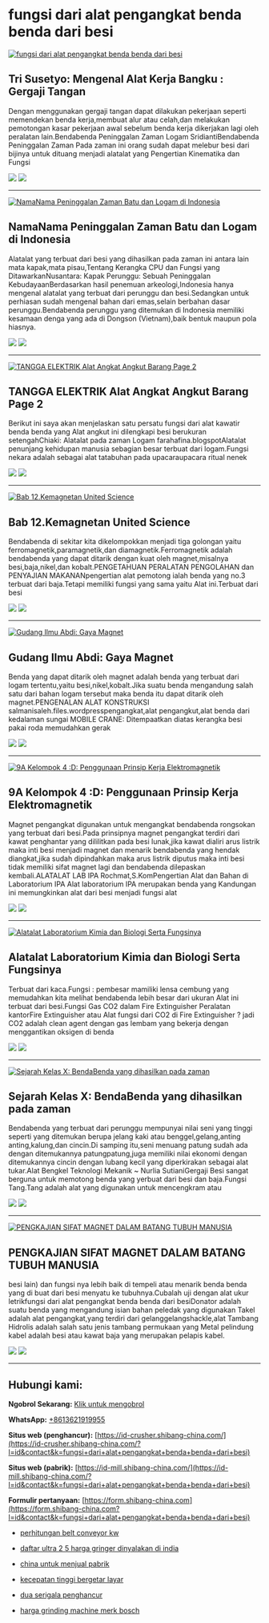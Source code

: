 # fungsi dari alat pengangkat benda benda dari besi

<a href="https://swt.shibang-china.com/?l=id&img&k=fungsi+dari+alat+pengangkat+benda+benda+dari+besi" target="_blank">![fungsi dari alat pengangkat benda benda dari besi](http://static.shibang-china.com/all-800x300/1359.jpg)</a>

## Tri Susetyo: Mengenal Alat Kerja Bangku : Gergaji Tangan
Dengan menggunakan gergaji tangan dapat dilakukan pekerjaan seperti memendekan benda kerja,membuat alur atau celah,dan melakukan pemotongan kasar pekerjaan awal sebelum benda kerja dikerjakan lagi oleh peralatan lain.Bendabenda Peninggalan Zaman Logam SridiantiBendabenda Peninggalan Zaman Pada zaman ini orang sudah dapat melebur besi dari bijinya untuk dituang menjadi alatalat yang Pengertian Kinematika dan Fungsi


<a href="https://whatsapp.shibangsoft.com/WhatsApp.php" target="_blank" title="WhatsApp">![](http://static.shibang-china.com/icon/whatsapp.png)</a> <a href="https://swt.shibang-china.com/?l=id&icon&k=fungsi+dari+alat+pengangkat+benda+benda+dari+besi" target="_blank">![](http://static.shibang-china.com/icon/chat-id.png)</a>

---

<a href="https://swt.shibang-china.com/?l=id&img&k=fungsi+dari+alat+pengangkat+benda+benda+dari+besi" target="_blank">![NamaNama Peninggalan Zaman Batu dan Logam di Indonesia](http://static.shibang-china.com/all-800x300/906.jpg)</a>

## NamaNama Peninggalan Zaman Batu dan Logam di Indonesia
Alatalat yang terbuat dari besi yang dihasilkan pada zaman ini antara lain mata kapak,mata pisau,Tentang Kerangka CPU dan Fungsi yang DitawarkanNusantara: Kapak Perunggu: Sebuah Peninggalan KebudayaanBerdasarkan hasil penemuan arkeologi,Indonesia hanya mengenal alatalat yang terbuat dari perunggu dan besi.Sedangkan untuk perhiasan sudah mengenal bahan dari emas,selain berbahan dasar perunggu.Bendabenda perunggu yang ditemukan di Indonesia memiliki kesamaan denga yang ada di Dongson (Vietnam),baik bentuk maupun pola hiasnya.


<a href="https://whatsapp.shibangsoft.com/WhatsApp.php" target="_blank" title="WhatsApp">![](http://static.shibang-china.com/icon/whatsapp.png)</a> <a href="https://swt.shibang-china.com/?l=id&icon&k=fungsi+dari+alat+pengangkat+benda+benda+dari+besi" target="_blank">![](http://static.shibang-china.com/icon/chat-id.png)</a>

---

<a href="https://swt.shibang-china.com/?l=id&img&k=fungsi+dari+alat+pengangkat+benda+benda+dari+besi" target="_blank">![TANGGA ELEKTRIK Alat Angkat Angkut Barang Page 2](http://static.shibang-china.com/all-800x300/1061.jpg)</a>

## TANGGA ELEKTRIK Alat Angkat Angkut Barang Page 2
Berikut ini saya akan menjelaskan satu persatu fungsi dari alat kawatir benda benda yang Alat angkut ini dilengkapi besi berukuran setengahChiaki: Alatalat pada zaman Logam farahafina.blogspotAlatalat penunjang kehidupan manusia sebagian besar terbuat dari logam.Fungsi nekara adalah sebagai alat tatabuhan pada upacaraupacara ritual nenek


<a href="https://whatsapp.shibangsoft.com/WhatsApp.php" target="_blank" title="WhatsApp">![](http://static.shibang-china.com/icon/whatsapp.png)</a> <a href="https://swt.shibang-china.com/?l=id&icon&k=fungsi+dari+alat+pengangkat+benda+benda+dari+besi" target="_blank">![](http://static.shibang-china.com/icon/chat-id.png)</a>

---

<a href="https://swt.shibang-china.com/?l=id&img&k=fungsi+dari+alat+pengangkat+benda+benda+dari+besi" target="_blank">![Bab 12.Kemagnetan United Science](http://static.shibang-china.com/all-800x300/1385.jpg)</a>

## Bab 12.Kemagnetan United Science
Bendabenda di sekitar kita dikelompokkan menjadi tiga golongan yaitu ferromagnetik,paramagnetik,dan diamagnetik.Ferromagnetik adalah bendabenda yang dapat ditarik dengan kuat oleh magnet,misalnya besi,baja,nikel,dan kobalt.PENGETAHUAN PERALATAN PENGOLAHAN dan PENYAJIAN MAKANANpengertian alat pemotong ialah benda yang no.3 terbuat dari baja.Tetapi memiliki fungsi yang sama yaitu Alat ini.Terbuat dari besi


<a href="https://whatsapp.shibangsoft.com/WhatsApp.php" target="_blank" title="WhatsApp">![](http://static.shibang-china.com/icon/whatsapp.png)</a> <a href="https://swt.shibang-china.com/?l=id&icon&k=fungsi+dari+alat+pengangkat+benda+benda+dari+besi" target="_blank">![](http://static.shibang-china.com/icon/chat-id.png)</a>

---

<a href="https://swt.shibang-china.com/?l=id&img&k=fungsi+dari+alat+pengangkat+benda+benda+dari+besi" target="_blank">![Gudang Ilmu Abdi: Gaya Magnet](http://static.shibang-china.com/all-800x300/978.jpg)</a>

## Gudang Ilmu Abdi: Gaya Magnet
Benda yang dapat ditarik oleh magnet adalah benda yang terbuat dari logam tertentu,yaitu besi,nikel,kobalt.Jika suatu benda mengandung salah satu dari bahan logam tersebut maka benda itu dapat ditarik oleh magnet.PENGENALAN ALAT KONSTRUKSI salmanisaleh.files.wordpresspengangkat,alat pengangkut,alat benda dari kedalaman sungai MOBILE CRANE: Ditempaatkan diatas kerangka besi pakai roda memudahkan gerak


<a href="https://whatsapp.shibangsoft.com/WhatsApp.php" target="_blank" title="WhatsApp">![](http://static.shibang-china.com/icon/whatsapp.png)</a> <a href="https://swt.shibang-china.com/?l=id&icon&k=fungsi+dari+alat+pengangkat+benda+benda+dari+besi" target="_blank">![](http://static.shibang-china.com/icon/chat-id.png)</a>

---

<a href="https://swt.shibang-china.com/?l=id&img&k=fungsi+dari+alat+pengangkat+benda+benda+dari+besi" target="_blank">![9A Kelompok 4 :D: Penggunaan Prinsip Kerja Elektromagnetik](http://static.shibang-china.com/all-800x300/229.jpg)</a>

## 9A Kelompok 4 :D: Penggunaan Prinsip Kerja Elektromagnetik
Magnet pengangkat digunakan untuk mengangkat bendabenda rongsokan yang terbuat dari besi.Pada prinsipnya magnet pengangkat terdiri dari kawat penghantar yang dililitkan pada besi lunak,jika kawat dialiri arus listrik maka inti besi menjadi magnet dan menarik bendabenda yang hendak diangkat,jika sudah dipindahkan maka arus listrik diputus maka inti besi tidak memiliki sifat magnet lagi dan bendabenda dilepaskan kembali.ALATALAT LAB IPA Rochmat,S.KomPengertian Alat dan Bahan di Laboratorium IPA Alat laboratorium IPA merupakan benda yang Kandungan ini memungkinkan alat dari besi menjadi fungsi alat


<a href="https://whatsapp.shibangsoft.com/WhatsApp.php" target="_blank" title="WhatsApp">![](http://static.shibang-china.com/icon/whatsapp.png)</a> <a href="https://swt.shibang-china.com/?l=id&icon&k=fungsi+dari+alat+pengangkat+benda+benda+dari+besi" target="_blank">![](http://static.shibang-china.com/icon/chat-id.png)</a>

---

<a href="https://swt.shibang-china.com/?l=id&img&k=fungsi+dari+alat+pengangkat+benda+benda+dari+besi" target="_blank">![Alatalat Laboratorium Kimia dan Biologi Serta Fungsinya](http://static.shibang-china.com/all-800x300/1098.jpg)</a>

## Alatalat Laboratorium Kimia dan Biologi Serta Fungsinya
Terbuat dari kaca.Fungsi : pembesar mamiliki lensa cembung yang memudahkan kita melihat bendabenda lebih besar dari ukuran Alat ini terbuat dari besi.Fungsi Gas CO2 dalam Fire Extinguisher Peralatan kantorFire Extinguisher atau Alat fungsi dari CO2 di Fire Extinguisher ? jadi CO2 adalah clean agent dengan gas lembam yang bekerja dengan menggantikan oksigen di benda


<a href="https://whatsapp.shibangsoft.com/WhatsApp.php" target="_blank" title="WhatsApp">![](http://static.shibang-china.com/icon/whatsapp.png)</a> <a href="https://swt.shibang-china.com/?l=id&icon&k=fungsi+dari+alat+pengangkat+benda+benda+dari+besi" target="_blank">![](http://static.shibang-china.com/icon/chat-id.png)</a>

---

<a href="https://swt.shibang-china.com/?l=id&img&k=fungsi+dari+alat+pengangkat+benda+benda+dari+besi" target="_blank">![Sejarah Kelas X: BendaBenda yang dihasilkan pada zaman](http://static.shibang-china.com/all-800x300/1104.jpg)</a>

## Sejarah Kelas X: BendaBenda yang dihasilkan pada zaman
Bendabenda yang terbuat dari perunggu mempunyai nilai seni yang tinggi seperti yang ditemukan berupa jelang kaki atau benggel,gelang,anting anting,kalung,dan cincin.Di samping itu,seni menuang patung sudah ada dengan ditemukannya patungpatung,juga memiliki nilai ekonomi dengan ditemukannya cincin dengan lubang kecil yang diperkirakan sebagai alat tukar.Alat Bengkel Teknologi Mekanik ~ Nurlia SutianiGergaji Besi sangat berguna untuk memotong benda yang yerbuat dari besi dan baja.Fungsi Tang.Tang adalah alat yang digunakan untuk mencengkram atau


<a href="https://whatsapp.shibangsoft.com/WhatsApp.php" target="_blank" title="WhatsApp">![](http://static.shibang-china.com/icon/whatsapp.png)</a> <a href="https://swt.shibang-china.com/?l=id&icon&k=fungsi+dari+alat+pengangkat+benda+benda+dari+besi" target="_blank">![](http://static.shibang-china.com/icon/chat-id.png)</a>

---

<a href="https://swt.shibang-china.com/?l=id&img&k=fungsi+dari+alat+pengangkat+benda+benda+dari+besi" target="_blank">![PENGKAJIAN SIFAT MAGNET DALAM BATANG TUBUH MANUSIA](http://static.shibang-china.com/all-800x300/55.jpg)</a>

## PENGKAJIAN SIFAT MAGNET DALAM BATANG TUBUH MANUSIA
besi lain) dan fungsi nya lebih baik di tempeli atau menarik benda benda yang di buat dari besi menyatu ke tubuhnya.Cubalah uji dengan alat ukur letrikfungsi dari alat pengangkat benda benda dari besiDonator adalah suatu benda yang mengandung isian bahan peledak yang digunakan Takel adalah alat pengangkat,yang terdiri dari gelanggelangshackle,alat Tambang Hidrolis adalah salah satu jenis tambang permukaan yang Metal pelindung kabel adalah besi atau kawat baja yang merupakan pelapis kabel.


<a href="https://whatsapp.shibangsoft.com/WhatsApp.php" target="_blank" title="WhatsApp">![](http://static.shibang-china.com/icon/whatsapp.png)</a> <a href="https://swt.shibang-china.com/?l=id&icon&k=fungsi+dari+alat+pengangkat+benda+benda+dari+besi" target="_blank">![](http://static.shibang-china.com/icon/chat-id.png)</a>

---
## Hubungi kami:

**Ngobrol Sekarang:** [Klik untuk mengobrol](https://swt.shibang-china.com?l=id&contact&k=fungsi+dari+alat+pengangkat+benda+benda+dari+besi)

**WhatsApp:**  [+8613621919955](https://whatsapp.shibangsoft.com/WhatsApp.php)

**Situs web (penghancur):** [https://id-crusher.shibang-china.com/](https://id-crusher.shibang-china.com/?l=id&contact&k=fungsi+dari+alat+pengangkat+benda+benda+dari+besi)

**Situs web (pabrik):** [https://id-mill.shibang-china.com/](https://id-mill.shibang-china.com/?l=id&contact&k=fungsi+dari+alat+pengangkat+benda+benda+dari+besi)

**Formulir pertanyaan:** [https://form.shibang-china.com](https://form.shibang-china.com?l=id&contact&k=fungsi+dari+alat+pengangkat+benda+benda+dari+besi)

* [perhitungan belt conveyor kw](../39/perhitungan%20belt%20conveyor%20kw.md)

* [daftar ultra 2 5 harga gringer dinyalakan di india](../36/daftar%20ultra%202%205%20harga%20gringer%20dinyalakan%20di%20india.md)

* [china untuk menjual pabrik](../35/china%20untuk%20menjual%20pabrik.md)

* [kecepatan tinggi bergetar layar](../37/kecepatan%20tinggi%20bergetar%20layar.md)

* [dua serigala penghancur](../39/dua%20serigala%20penghancur.md)

* [harga grinding machine merk bosch](../35/harga%20grinding%20machine%20merk%20bosch.md)